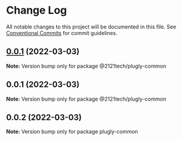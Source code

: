# Change Log

All notable changes to this project will be documented in this file.
See [Conventional Commits](https://conventionalcommits.org) for commit guidelines.

## [0.0.1](https://github.com/2121tech/plugly/compare/@2121tech/plugly-common@0.0.1...@2121tech/plugly-common@0.0.1) (2022-03-03)

**Note:** Version bump only for package @2121tech/plugly-common





## 0.0.1 (2022-03-03)

**Note:** Version bump only for package @2121tech/plugly-common





## 0.0.2 (2022-03-03)

**Note:** Version bump only for package plugly-common
